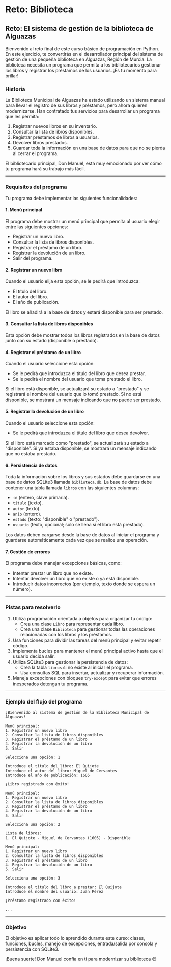 # Reto: Biblioteca

## **Reto: El sistema de gestión de la biblioteca de Alguazas**

Bienvenido al reto final de este curso básico de programación en Python. En este ejercicio, te convertirás en el desarrollador principal del sistema de gestión de una pequeña biblioteca en Alguazas, Región de Murcia. La biblioteca necesita un programa que permita a los bibliotecarios gestionar los libros y registrar los préstamos de los usuarios. ¡Es tu momento para brillar!

### **Historia**

La Biblioteca Municipal de Alguazas ha estado utilizando un sistema manual para llevar el registro de sus libros y préstamos, pero ahora quieren modernizarse. Han contratado tus servicios para desarrollar un programa que les permita:

1. Registrar nuevos libros en su inventario.
2. Consultar la lista de libros disponibles.
3. Registrar préstamos de libros a usuarios.
4. Devolver libros prestados.
5. Guardar toda la información en una base de datos para que no se pierda al cerrar el programa.

El bibliotecario principal, Don Manuel, está muy emocionado por ver cómo tu programa hará su trabajo más fácil.

---

### **Requisitos del programa**

Tu programa debe implementar las siguientes funcionalidades:

#### 1. **Menú principal**

El programa debe mostrar un menú principal que permita al usuario elegir entre las siguientes opciones:

- Registrar un nuevo libro.
- Consultar la lista de libros disponibles.
- Registrar el préstamo de un libro.
- Registrar la devolución de un libro.
- Salir del programa.

#### 2. **Registrar un nuevo libro**

Cuando el usuario elija esta opción, se le pedirá que introduzca:

- El título del libro.
- El autor del libro.
- El año de publicación.

El libro se añadirá a la base de datos y estará disponible para ser prestado.

#### 3. **Consultar la lista de libros disponibles**

Esta opción debe mostrar todos los libros registrados en la base de datos junto con su estado (disponible o prestado).

#### 4. **Registrar el préstamo de un libro**

Cuando el usuario seleccione esta opción:

- Se le pedirá que introduzca el título del libro que desea prestar.
- Se le pedirá el nombre del usuario que toma prestado el libro.

Si el libro está disponible, se actualizará su estado a "prestado" y se registrará el nombre del usuario que lo tomó prestado. Si no está disponible, se mostrará un mensaje indicando que no puede ser prestado.

#### 5. **Registrar la devolución de un libro**

Cuando el usuario seleccione esta opción:

- Se le pedirá que introduzca el título del libro que desea devolver.

Si el libro está marcado como "prestado", se actualizará su estado a "disponible". Si ya estaba disponible, se mostrará un mensaje indicando que no estaba prestado.

#### 6. **Persistencia de datos**

Toda la información sobre los libros y sus estados debe guardarse en una base de datos SQLite3 llamada `biblioteca.db`. La base de datos debe contener una tabla llamada `libros` con las siguientes columnas:

- `id` (entero, clave primaria).
- `titulo` (texto).
- `autor` (texto).
- `anio` (entero).
- `estado` (texto: "disponible" o "prestado").
- `usuario` (texto, opcional; solo se llena si el libro está prestado).

Los datos deben cargarse desde la base de datos al iniciar el programa y guardarse automáticamente cada vez que se realice una operación.

#### 7. **Gestión de errores**

El programa debe manejar excepciones básicas, como:

- Intentar prestar un libro que no existe.
- Intentar devolver un libro que no existe o ya está disponible.
- Introducir datos incorrectos (por ejemplo, texto donde se espera un número).

---

### **Pistas para resolverlo**

1. Utiliza programación orientada a objetos para organizar tu código:
    - Crea una clase `Libro` para representar cada libro.
    - Crea una clase `Biblioteca` para gestionar todas las operaciones relacionadas con los libros y los préstamos.
2. Usa funciones para dividir las tareas del menú principal y evitar repetir código.
3. Implementa bucles para mantener el menú principal activo hasta que el usuario decida salir.
4. Utiliza SQLite3 para gestionar la persistencia de datos:
    - Crea la tabla `libros` si no existe al iniciar el programa.
    - Usa consultas SQL para insertar, actualizar y recuperar información.
5. Maneja excepciones con bloques `try-except` para evitar que errores inesperados detengan tu programa.

---

### **Ejemplo del flujo del programa**

```plaintext
¡Bienvenido al sistema de gestión de la Biblioteca Municipal de Alguazas!

Menú principal:
1. Registrar un nuevo libro
2. Consultar la lista de libros disponibles
3. Registrar el préstamo de un libro
4. Registrar la devolución de un libro
5. Salir

Selecciona una opción: 1

Introduce el título del libro: El Quijote
Introduce el autor del libro: Miguel de Cervantes
Introduce el año de publicación: 1605

¡Libro registrado con éxito!

Menú principal:
1. Registrar un nuevo libro
2. Consultar la lista de libros disponibles
3. Registrar el préstamo de un libro
4. Registrar la devolución de un libro
5. Salir

Selecciona una opción: 2

Lista de libros:
1. El Quijote - Miguel de Cervantes (1605) - Disponible

Menú principal:
1. Registrar un nuevo libro
2. Consultar la lista de libros disponibles
3. Registrar el préstamo de un libro
4. Registrar la devolución de un libro
5. Salir

Selecciona una opción: 3

Introduce el título del libro a prestar: El Quijote
Introduce el nombre del usuario: Juan Pérez

¡Préstamo registrado con éxito!

...
```

---

### **Objetivo**

El objetivo es aplicar todo lo aprendido durante este curso: clases, funciones, bucles, manejo de excepciones, entrada/salida por consola y persistencia con SQLite3.

¡Buena suerte! Don Manuel confía en ti para modernizar su biblioteca 😊
